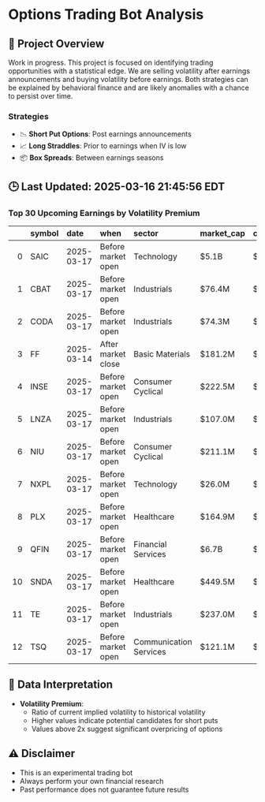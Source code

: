 # Options Trading Bot Analysis

## 🚀 Project Overview
Work in progress. This project is focused on identifying trading opportunities with a statistical edge.
We are selling volatility after earnings announcements and buying volatility before earnings.
Both strategies can be explained by behavioral finance and are likely anomalies with a chance to persist over time.

### Strategies
- 📉 **Short Put Options**: Post earnings announcements
- 📈 **Long Straddles**: Prior to earnings when IV is low
- 📦 **Box Spreads**: Between earnings seasons

## 🕒 Last Updated: 2025-03-16 21:45:56 EDT

### Top 30 Upcoming Earnings by Volatility Premium

|    | symbol   | date       | when               | sector                 | market_cap   | close   | hv_current   | iv_current   | vol_premium   |
|---:|:---------|:-----------|:-------------------|:-----------------------|:-------------|:--------|:-------------|:-------------|:--------------|
|  0 | SAIC     | 2025-03-17 | Before market open | Technology             | $5.1B        | $104.26 | 41.08%       | 52.44%       | 1.28x         |
|  1 | CBAT     | 2025-03-17 | Before market open | Industrials            | $76.4M       | $0.85   | nan%         | nan%         | nanx          |
|  2 | CODA     | 2025-03-17 | Before market open | Industrials            | $74.3M       | $6.71   | nan%         | nan%         | nanx          |
|  3 | FF       | 2025-03-14 | After market close | Basic Materials        | $181.2M      | $4.36   | nan%         | nan%         | nanx          |
|  4 | INSE     | 2025-03-17 | Before market open | Consumer Cyclical      | $222.5M      | $8.03   | nan%         | nan%         | nanx          |
|  5 | LNZA     | 2025-03-17 | Before market open | Industrials            | $107.0M      | $0.50   | nan%         | nan%         | nanx          |
|  6 | NIU      | 2025-03-17 | Before market open | Consumer Cyclical      | $211.1M      | $2.57   | nan%         | nan%         | nanx          |
|  7 | NXPL     | 2025-03-17 | Before market open | Technology             | $26.0M       | $1.03   | nan%         | nan%         | nanx          |
|  8 | PLX      | 2025-03-17 | Before market open | Healthcare             | $164.9M      | $2.17   | nan%         | nan%         | nanx          |
|  9 | QFIN     | 2025-03-17 | Before market open | Financial Services     | $6.7B        | $39.97  | nan%         | nan%         | nanx          |
| 10 | SNDA     | 2025-03-17 | Before market open | Healthcare             | $449.5M      | $22.83  | nan%         | nan%         | nanx          |
| 11 | TE       | 2025-03-17 | Before market open | Industrials            | $237.0M      | $1.39   | nan%         | nan%         | nanx          |
| 12 | TSQ      | 2025-03-17 | Before market open | Communication Services | $121.1M      | $7.61   | nan%         | nan%         | nanx          |

## 📝 Data Interpretation

- **Volatility Premium**: 
  - Ratio of current implied volatility to historical volatility
  - Higher values indicate potential candidates for short puts
  - Values above 2x suggest significant overpricing of options

## ⚠️ Disclaimer
- This is an experimental trading bot
- Always perform your own financial research
- Past performance does not guarantee future results
